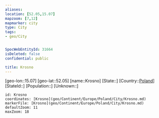 ```yaml
---
aliases: 
location: [52.05,15.07]
mapzoom: [7,12] 
mapmarker: city 
type: City
tags:
- geo/City


SpocWebEntityId: 31664
isDeleted: false
confidential: public

title: Krosno
---
```

[geo-lon::15.07]
[geo-lat::52.05]
[name::Krosno]
[State::]
[Country::[Poland](geo/Continent/Europe/Poland.md)]
[StateId::]
[Population::]
[Unknown::]


```leaflet
id: Krosno
coordinates: [Krosno](geo/Continent/Europe/Poland/City/Krosno.md)
markerFile: [Krosno](geo/Continent/Europe/Poland/City/Krosno.md)
defaultZoom: 11 
maxZoom: 18
```


